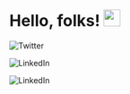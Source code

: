 # Hello, folks! <img src="readme_assets/wave.gif" width="30px">

![Twitter](https://img.shields.io/twitter/follow/dr_ph4nt0m?label=dr_ph4nt0m&logo=twitter&style=for-the-badge)

![LinkedIn](https://img.shields.io/badge/ph4nt0m-235-lightgrey?logo=linkedin&style=for-the-badge)

![LinkedIn](https://img.shields.io/badge/ph4nt0m-235-lightgrey?logo=linkedin&style=for-the-badge)
